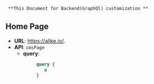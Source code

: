      **This Document for Backend(GraphQl) customization **
     
##  **Home Page**

-    **URL**: <https://alike.io/>.
-    **API**: `cmsPage`
      - **query**:
           ```graphql
                query {
                   a
                }
           ```
